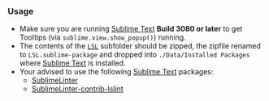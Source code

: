 ### Usage

* Make sure you are running [Sublime Text](https://www.sublimetext.com) **Build 3080 or later** to get Tooltips (via `sublime.view.show_popup()`) running.
* The contents of the [`LSL`](LSL) subfolder should be zipped, the zipfile renamed to `LSL.sublime-package` and dropped into `./Data/Installed Packages` where [Sublime Text](https://www.sublimetext.com) is installed.
* Your advised to use the following [Sublime Text](https://www.sublimetext.com) packages:
  * [SublimeLinter](https://packagecontrol.io/packages/SublimeLinter)
  * [SublimeLinter-contrib-lslint](https://packagecontrol.io/packages/SublimeLinter-contrib-lslint)
